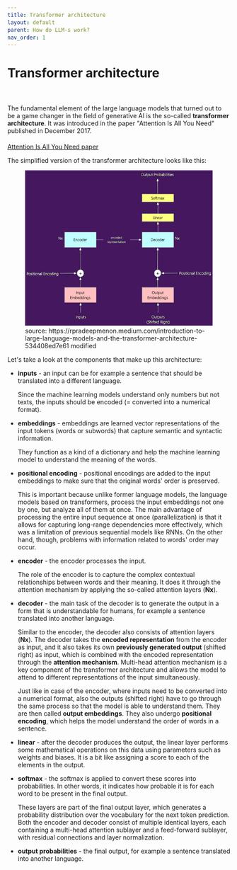 ```yaml
---
title: Transformer architecture
layout: default
parent: How do LLM-s work?
nav_order: 1
---
```


# Transformer architecture

<p style= "padding: 35px 0px 5px;">The fundamental element of the large language models that turned out to be a game changer in the field of generative AI is the so-called <b>transformer architecture</b>. It was introduced in the paper "Attention Is All You Need" published in December 2017.</p>

[Attention Is All You Need paper](https://proceedings.neurips.cc/paper/2017/file/3f5ee243547dee91fbd053c1c4a845aa-Paper.pdf)


The simplified version of the transformer architecture looks like this:

<figure>
  <img src="../images/TransformerArchitectureSimplified.webp" alt="Transformer Architecture Simplified">
  <figcaption>source: https://rpradeepmenon.medium.com/introduction-to-large-language-models-and-the-transformer-architecture-534408ed7e61 modified</figcaption>
</figure>

Let's take a look at the components that make up this architecture:

- **inputs** - an input can be for example a sentence that should be translated into a different language. 
  
  Since the machine learning models understand only numbers but not texts, the inputs should be encoded (= converted into a numerical format).

- **embeddings** - embeddings are learned vector representations of the input tokens (words or subwords) that capture semantic and syntactic information. 
  
  They function as a kind of a dictionary and help the machine learning model to understand the meaning of the words.

- **positional encoding** - positional encodings are added to the input embeddings to make sure that the original words' order is preserved. 

  This is important because unlike former language models, the language models based on transformers, process the input embeddings not one by one, but analyze all of them at once. The main advantage of processing the entire input sequence at once (parallelization) is that it allows for capturing long-range dependencies more effectively, which was a limitation of previous sequential models like RNNs. On the other hand, though, problems with information related to words' order may occur.

- **encoder** - the encoder processes the input. 
  
  The role of the encoder is to capture the complex contextual relationships between words and their meaning. It does it through the attention mechanism by applying the so-called attention layers (**Nx**). 

- **decoder** - the main task of the decoder is to generate the output in a form that is understandable for humans, for example a sentence translated into another language. 

  Similar to the encoder, the decoder also consists of attention layers (**Nx**). The decoder takes the **encoded representation** from the encoder as input, and it also takes its own **previously generated output** (shifted right) as input, which is combined with the encoded representation through the **attention mechanism**. Multi-head attention mechanism is a key component of the transformer architecture and allows the model to attend to different representations of the input simultaneously.

   Just like in case of the encoder, where inputs need to be converted into a numerical format, also the outputs (shifted right) have to go through the same process so that the model is able to understand them. They are then called **output embeddings**. They also undergo **positional encoding**, which helps the model understand the order of words in a sentence.

- **linear** - after the decoder produces the output, the linear layer performs some mathematical operations on this data using parameters such as weights and biases. It is a bit like assigning a score to each of the elements in the output.

- **softmax** - the softmax is applied to convert these scores into probabilities. In other words, it indicates how probable it is for each word to be present in the final output.

  These layers are part of the final output layer, which generates a probability distribution over the vocabulary for the next token prediction.  
  Both the encoder and decoder consist of multiple identical layers, each containing a multi-head attention sublayer and a feed-forward sublayer, with residual connections and layer normalization.

- **output probabilities** - the final output, for example a sentence translated into another language. 
